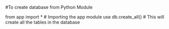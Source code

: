 #To create database from Python Module

from app import * # Importing the app module
use db.create_all() # This will create all the tables in the database
